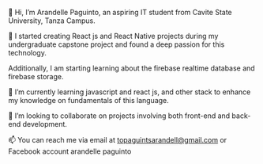 👋 Hi, I’m Arandelle Paguinto, an aspiring IT student from Cavite State University, Tanza Campus.

👀 I started creating React js and React Native projects during my undergraduate capstone project and found a deep passion for this technology.

Additionally, I am starting learning about the firebase realtime database and firebase storage.

🌱 I’m currently learning javascript and react js, and other stack to enhance my knowledge on fundamentals of this language.

💞️ I’m looking to collaborate on projects involving both front-end and back-end development.

📫 You can reach me via email at topaguintsarandell@gmail.com or Facebook account arandelle paguinto


<!---
Arandelle/Arandelle is a ✨ special ✨ repository because its `README.md` (this file) appears on your GitHub profile.
You can click the Preview link to take a look at your changes.
--->
